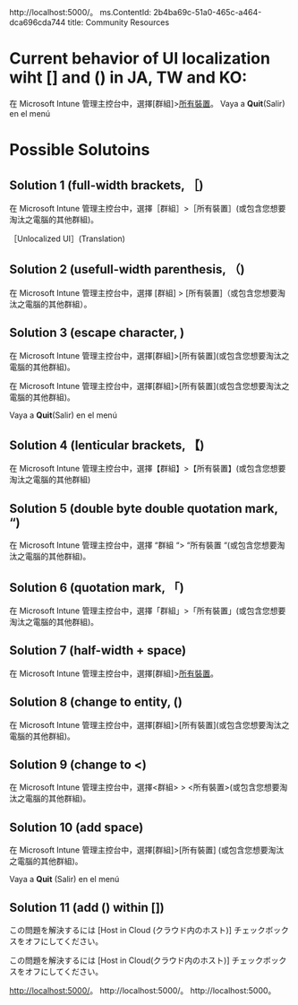 
http://localhost:5000/。
ms.ContentId: 2b4ba69c-51a0-465c-a464-dca696cda744 
title: Community Resources

# Current behavior of UI localization wiht [] and () in JA, TW and KO: 
在 Microsoft Intune 管理主控台中，選擇[群組]>[所有裝置](或包含您想要淘汰之電腦的其他群組)。
Vaya a **Quit**(Salir) en el menú


# Possible Solutoins
## Solution 1 (full-width brackets, ［)
在 Microsoft Intune 管理主控台中，選擇［群組］>［所有裝置］(或包含您想要淘汰之電腦的其他群組)。

［Unlocalized UI］(Translation)


## Solution 2 (usefull-width parenthesis, （)
在 Microsoft Intune 管理主控台中，選擇 [群組] > [所有裝置]（或包含您想要淘汰之電腦的其他群組）。

## Solution 3 (escape character, \)
在 Microsoft Intune 管理主控台中，選擇[群組]>[所有裝置]\(或包含您想要淘汰之電腦的其他群組\)。

在 Microsoft Intune 管理主控台中，選擇[群組]>\[所有裝置\](或包含您想要淘汰之電腦的其他群組)。

Vaya a **Quit**\(Salir\) en el menú

## Solution 4 (lenticular brackets, 【)
在 Microsoft Intune 管理主控台中，選擇【群組】>【所有裝置】(或包含您想要淘汰之電腦的其他群組)


## Solution 5 (double byte double quotation mark, “)
在 Microsoft Intune 管理主控台中，選擇 “群組 “> “所有裝置 “(或包含您想要淘汰之電腦的其他群組)。


## Solution 6 (quotation mark, 「)
在 Microsoft Intune 管理主控台中，選擇「群組」>「所有裝置」(或包含您想要淘汰之電腦的其他群組)。

## Solution 7 (half-width + space)
在 Microsoft Intune 管理主控台中，選擇[群組]>[所有裝置]( 或包含您想要淘汰之電腦的其他群組 )。

## Solution 8 (change to entity, &#40;)
在 Microsoft Intune 管理主控台中，選擇[群組]>[所有裝置]&#40;或包含您想要淘汰之電腦的其他群組&#41;。


## Solution 9 (change to <)
在 Microsoft Intune 管理主控台中，選擇<群組> > <所有裝置>(或包含您想要淘汰之電腦的其他群組)。


## Solution 10 (add space)
在 Microsoft Intune 管理主控台中，選擇[群組]>[所有裝置] (或包含您想要淘汰之電腦的其他群組)。

Vaya a **Quit** (Salir) en el menú

## Solution 11 (add () within [])
この問題を解決するには [Host in Cloud (クラウド内のホスト)] チェックボックスをオフにしてください。

この問題を解決するには [Host in Cloud(クラウド内のホスト)] チェックボックスをオフにしてください。

<http://localhost:5000/>。
http://localhost:5000/。
http://localhost:5000。
